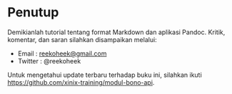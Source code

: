 # Penutup

Demikianlah tutorial tentang format Markdown dan aplikasi Pandoc.
Kritik, komentar, dan saran silahkan disampaikan melalui:

* Email : reekoheek@gmail.com
* Twitter : @reekoheek

Untuk mengetahui update terbaru terhadap buku ini, silahkan ikuti https://github.com/xinix-training/modul-bono-api.
